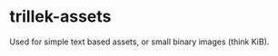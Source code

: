 trillek-assets
==============

Used for simple text based assets, or small binary images (think KiB).
